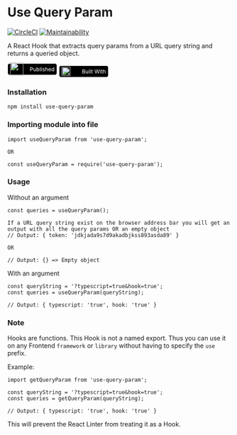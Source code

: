# Use Query Param

[![CircleCI](https://circleci.com/gh/shaolinmkz/useQueryParam/tree/master.svg?style=svg)](https://circleci.com/gh/shaolinmkz/useQueryParam/tree/master) [![Maintainability](https://api.codeclimate.com/v1/badges/9abdde7d752cab951b07/maintainability)](https://codeclimate.com/github/shaolinmkz/useQueryParam/maintainability)


A React Hook that extracts query params from a URL query string and returns a queried object.

<a href="https://www.npmjs.com/package/use-query-param" style="display: inline-flex; justify-content: space-between; align-items: center; text-decoration: none; width:100px; height: 15px; background: #000; padding: 5px; border-radius: 5px; border: 0.5px solid #fff"><img src="https://res.cloudinary.com/shaolinmkz/image/upload/v1588875312/Random-Icons/react/npm_1.png" width="30"> <span style="color: #fff; font-size: 9pt">Published</span></a> <a href="https://reactjs.org/" style="display: inline-flex; justify-content: space-between; align-items: center; text-decoration: none; width:100px; height: 15px; background: #000; padding: 5px; border-radius: 5px; border: 0.5px solid #fff"><img src="https://res.cloudinary.com/shaolinmkz/image/upload/v1588509178/Random-Icons/react/react-icon.gif" width="20"> <span style="color: #fff; font-size: 9pt">Built With</span></a>


### Installation

```
npm install use-query-param
```

### Importing module into file

```
import useQueryParam from 'use-query-param';

OR

const useQueryParam = require('use-query-param');
```

### Usage

Without an argument
```
const queries = useQueryParam();

If a URL query string exist on the browser address bar you will get an output with all the query params OR an empty object
// Output: { token: 'jdkjada9s7d9akadbjkss893asda89' }

OR

// Output: {} => Empty object
```

With an argument
```
const queryString = '?typescript=true&hook=true';
const queries = useQueryParam(queryString);

// Output: { typescript: 'true', hook: 'true' }
```

### Note
Hooks are functions.
This Hook is not a named export.
Thus you can use it on any Frontend `framework` or `library` without having to specify the `use` prefix.

Example:
```
import getQueryParam from 'use-query-param';

const queryString = '?typescript=true&hook=true';
const queries = getQueryParam(queryString);

// Output: { typescript: 'true', hook: 'true' }
```

This will prevent the React Linter from treating it as a Hook.
